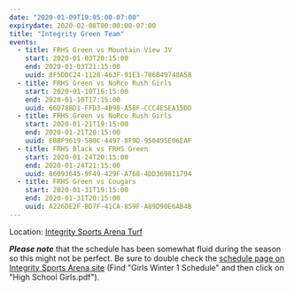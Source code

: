 ```yaml
---
date: "2020-01-09T19:05:00-07:00"
expirydate: 2020-02-08T00:00:00-07:00
title: "Integrity Green Team"
events:
  - title: FRHS Green vs Mountain View JV
    start: 2020-01-03T20:15:00
    end: 2020-01-03T21:15:00
    uuid: 8F5DDC24-1128-463F-91E3-786B49748A58
  - title: FRHS Green vs NoRco Rush Girls
    start: 2020-01-10T16:15:00
    end: 2020-01-10T17:15:00
    uuid: 66D78BD1-FFD3-4B98-A58F-CCC4E5EA15DD
  - title: FRHS Green vs NoRco Rush Girls
    start: 2020-01-21T19:15:00
    end: 2020-01-21T20:15:00
    uuid: EBBF9619-580C-4497-8F9D-950495E06EAF
  - title: FRHS Black vs FRHS Green
    start: 2020-01-24T20:15:00
    end: 2020-01-24T21:15:00
    uuid: 86093645-9F49-429F-A768-4DD369811794
  - title: FRHS Green vs Cougars
    start: 2020-01-31T19:15:00
    end: 2020-01-31T20:15:00
    uuid: A226DE2F-BD7F-41CA-859F-A89D90E6AB4B
---
```


<!--more-->

Location: [Integrity Sports Arena Turf][turf]

***Please note*** that the schedule has been somewhat fluid during the season so
this might not be perfect. Be sure to double check the [schedule page on
Integrity Sports Arena site][integrity-schedules] (Find "Girls Winter 1
Schedule" and then click on "High School Girls.pdf").

[turf]: https://goo.gl/maps/WpukCdeTWav2LHa9A
[integrity-schedules]: https://integritysportsarena.com/res/soccerschedulescores
